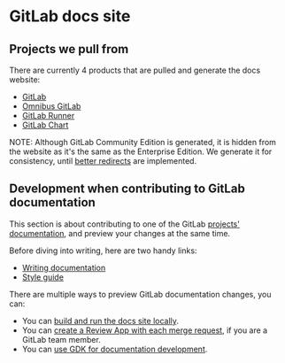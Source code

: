 # GitLab docs site

## Projects we pull from

There are currently 4 products that are pulled and generate the docs website:

- [GitLab](https://gitlab.com/gitlab-org/gitlab)
- [Omnibus GitLab](https://gitlab.com/gitlab-org/omnibus-gitlab)
- [GitLab Runner](https://gitlab.com/gitlab-org/gitlab-runner)
- [GitLab Chart](https://gitlab.com/gitlab-org/charts/gitlab)

NOTE:
Although GitLab Community Edition is generated, it is hidden from the website
as it's the same as the Enterprise Edition. We generate it for consistency,
until [better redirects](https://gitlab.com/gitlab-org/gitlab-pages/issues/24)
are implemented.

## Development when contributing to GitLab documentation

This section is about contributing to one of the GitLab
[projects' documentation](#projects-we-pull-from), and preview your changes at
the same time.

Before diving into writing, here are two handy links:

- [Writing documentation](https://docs.gitlab.com/ee/development/documentation/index.html)
- [Style guide](https://docs.gitlab.com/ee/development/documentation/styleguide/index.html)

There are multiple ways to preview GitLab documentation changes, you can:

- You can [build and run the docs site locally](setup.md).
- You can [create a Review App with each merge request](https://docs.gitlab.com/ee/development/documentation/index.html#previewing-the-changes-live),
  if you are a GitLab team member.
- You can [use GDK for documentation development](https://gitlab.com/gitlab-org/gitlab-development-kit/-/blob/main/doc/howto/gitlab_docs.md).
